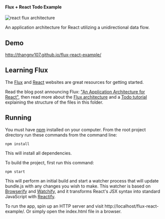 #### Flux + React Todo Example
![react flux architecture](https://cloud.githubusercontent.com/assets/5398914/14071719/efa7535a-f4f2-11e5-9365-9fc8d47f9431.png?)

An application architecture for React utilizing a unidirectional data flow.

## Demo
http://thangnv107.github.io/flux-react-example/


## Learning Flux

The [Flux](http://facebook.github.io/flux) and [React](http://facebook.github.io/react) websites are great resources for getting started.

Read the blog post announcing Flux: ["An Application Architecture for React"](http://facebook.github.io/react/blog/2014/05/06/flux.html), then read more about the [Flux architecture](http://facebook.github.io/flux/docs/overview.html) and a [Todo tutorial](http://facebook.github.io/flux/docs/todo-list.html) explaining the structure of the files in this folder. 

## Running

You must have [npm](https://www.npmjs.org/) installed on your computer.
From the root project directory run these commands from the command line:

    npm install

This will install all dependencies.

To build the project, first run this command:

    npm start

This will perform an initial build and start a watcher process that will update bundle.js with any changes you wish to make.  This watcher is based on [Browserify](http://browserify.org/) and [Watchify](https://github.com/substack/watchify), and it transforms React's JSX syntax into standard JavaScript with [Reactify](https://github.com/andreypopp/reactify).

To run the app, spin up an HTTP server and visit http://localhost/flux-react-example/.  Or simply open the index.html file in a browser.
